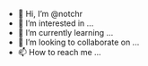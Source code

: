 - 👋 Hi, I’m @notchr
- 👀 I’m interested in ...
- 🌱 I’m currently learning ...
- 💞️ I’m looking to collaborate on ...
- 📫 How to reach me ...

<!---
notchr/notchr is a ✨ special ✨ repository because its `README.md` (this file) appears on your GitHub profile.
You can click the Preview link to take a look at your changes.
--->
